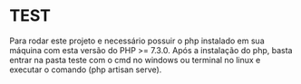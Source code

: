 # TEST
  Para rodar este projeto e necessário possuir o php instalado em sua máquina com esta versão do PHP >= 7.3.0.
  Após a instalação do php, basta entrar na pasta teste com o cmd no windows ou terminal no linux e executar o comando 
  (php artisan serve).
